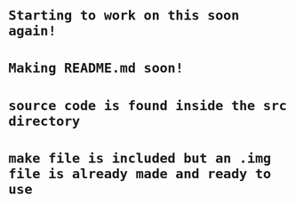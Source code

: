 # ```Starting to work on this soon again!```
# ```Making README.md soon!```
# ```source code is found inside the src directory```
# ```make file is included but an .img file is already made and ready to use```

